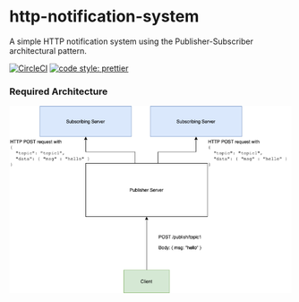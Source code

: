 # http-notification-system

A simple HTTP notification system using the Publisher-Subscriber architectural pattern.

[![CircleCI](https://circleci.com/gh/olorondu-emeka/http-notification-system.svg?style=svg&circle-token=d0052e6c417bca8471c807541a5d06e0015d76a8)](https://app.circleci.com/pipelines/github/HazonTechnologies/mlm-software-server)
[![code style: prettier](https://img.shields.io/badge/code_style-prettier-ff69b4.svg?style=flat-square)](https://github.com/prettier/prettier)

### Required Architecture

![publisher-subscriber model](./docs/pub_sub.png)
